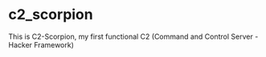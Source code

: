 # c2_scorpion
This is C2-Scorpion, my first functional C2 (Command and Control Server - Hacker Framework) 
